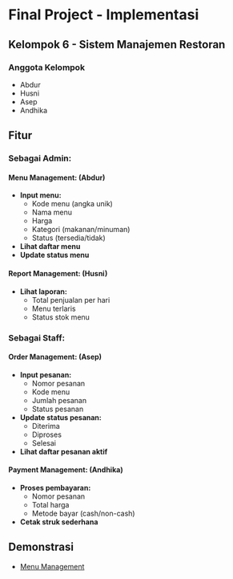# Final Project - Implementasi

## Kelompok 6 - Sistem Manajemen Restoran

### Anggota Kelompok
- Abdur
- Husni
- Asep
- Andhika

## Fitur

### Sebagai Admin:
#### Menu Management: (Abdur)
- **Input menu:**
  - Kode menu (angka unik)
  - Nama menu
  - Harga
  - Kategori (makanan/minuman)
  - Status (tersedia/tidak)
- **Lihat daftar menu**
- **Update status menu**

#### Report Management: (Husni)
- **Lihat laporan:**
  - Total penjualan per hari
  - Menu terlaris
  - Status stok menu

### Sebagai Staff:
#### Order Management: (Asep)
- **Input pesanan:**
  - Nomor pesanan
  - Kode menu
  - Jumlah pesanan
  - Status pesanan
- **Update status pesanan:**
  - Diterima
  - Diproses
  - Selesai
- **Lihat daftar pesanan aktif**

#### Payment Management: (Andhika)
- **Proses pembayaran:**
  - Nomor pesanan
  - Total harga
  - Metode bayar (cash/non-cash)
- **Cetak struk sederhana**

## Demonstrasi
- [Menu Management](https://jam.dev/c/41ee491b-9809-4e62-b29f-c9c2d3470b81)
